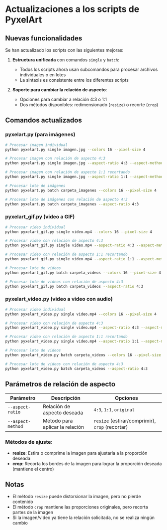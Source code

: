 # Actualizaciones a los scripts de PyxelArt

## Nuevas funcionalidades

Se han actualizado los scripts con las siguientes mejoras:

1. **Estructura unificada** con comandos `single` y `batch`:
   - Todos los scripts ahora usan subcomandos para procesar archivos individuales o en lotes
   - La sintaxis es consistente entre los diferentes scripts

2. **Soporte para cambiar la relación de aspecto**:
   - Opciones para cambiar a relación 4:3 o 1:1
   - Dos métodos disponibles: redimensionado (`resize`) o recorte (`crop`)

## Comandos actualizados

### pyxelart.py (para imágenes)

```bash
# Procesar imagen individual
python pyxelart.py single imagen.jpg --colors 16 --pixel-size 4

# Procesar imagen con relación de aspecto 4:3
python pyxelart.py single imagen.jpg --aspect-ratio 4:3 --aspect-method resize

# Procesar imagen con relación de aspecto 1:1 recortando
python pyxelart.py single imagen.jpg --aspect-ratio 1:1 --aspect-method crop

# Procesar lote de imágenes
python pyxelart.py batch carpeta_imagenes --colors 16 --pixel-size 4

# Procesar lote de imágenes con relación de aspecto 4:3
python pyxelart.py batch carpeta_imagenes --aspect-ratio 4:3
```

### pyxelart_gif.py (video a GIF)

```bash
# Procesar video individual
python pyxelart_gif.py single video.mp4 --colors 16 --pixel-size 4

# Procesar video con relación de aspecto 4:3
python pyxelart_gif.py single video.mp4 --aspect-ratio 4:3 --aspect-method resize

# Procesar video con relación de aspecto 1:1 recortando
python pyxelart_gif.py single video.mp4 --aspect-ratio 1:1 --aspect-method crop

# Procesar lote de videos
python pyxelart_gif.py batch carpeta_videos --colors 16 --pixel-size 4

# Procesar lote de videos con relación de aspecto 4:3
python pyxelart_gif.py batch carpeta_videos --aspect-ratio 4:3
```

### pyxelart_video.py (video a video con audio)

```bash
# Procesar video individual
python pyxelart_video.py single video.mp4 --colors 16 --pixel-size 4

# Procesar video con relación de aspecto 4:3
python pyxelart_video.py single video.mp4 --aspect-ratio 4:3 --aspect-method resize

# Procesar video con relación de aspecto 1:1 recortando
python pyxelart_video.py single video.mp4 --aspect-ratio 1:1 --aspect-method crop

# Procesar lote de videos
python pyxelart_video.py batch carpeta_videos --colors 16 --pixel-size 4

# Procesar lote de videos con relación de aspecto 4:3
python pyxelart_video.py batch carpeta_videos --aspect-ratio 4:3
```

## Parámetros de relación de aspecto

| Parámetro | Descripción | Opciones |
|-----------|-------------|----------|
| `--aspect-ratio` | Relación de aspecto deseada | `4:3`, `1:1`, `original` |
| `--aspect-method` | Método para aplicar la relación | `resize` (estirar/comprimir), `crop` (recortar) |

### Métodos de ajuste:

- **resize**: Estira o comprime la imagen para ajustarla a la proporción deseada
- **crop**: Recorta los bordes de la imagen para lograr la proporción deseada (mantiene el centro)

## Notas

- El método `resize` puede distorsionar la imagen, pero no pierde contenido
- El método `crop` mantiene las proporciones originales, pero recorta partes de la imagen
- Si la imagen/video ya tiene la relación solicitada, no se realiza ningún cambio